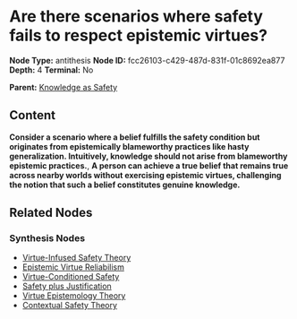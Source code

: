 # Are there scenarios where safety fails to respect epistemic virtues?

**Node Type:** antithesis
**Node ID:** fcc26103-c429-487d-831f-01c8692ea877
**Depth:** 4
**Terminal:** No

**Parent:** [Knowledge as Safety](knowledge-as-safety-synthesis-1d2b71e5-097d-4ef1-a480-64997ac7d337.md)

## Content

**Consider a scenario where a belief fulfills the safety condition but originates from epistemically blameworthy practices like hasty generalization. Intuitively, knowledge should not arise from blameworthy epistemic practices.**, **A person can achieve a true belief that remains true across nearby worlds without exercising epistemic virtues, challenging the notion that such a belief constitutes genuine knowledge.**

## Related Nodes

### Synthesis Nodes

- [Virtue-Infused Safety Theory](virtue-infused-safety-theory-synthesis-971c41e7-fc9e-4039-bb27-9bad8751d111.md)
- [Epistemic Virtue Reliabilism](epistemic-virtue-reliabilism-synthesis-08844335-3085-45f6-aa05-f9f23be059b0.md)
- [Virtue-Conditioned Safety](virtue-conditioned-safety-synthesis-22bcf43c-650b-4c13-9469-44bb8da55415.md)
- [Safety plus Justification](safety-plus-justification-synthesis-c29ad699-09d3-4564-9f09-e1c41aa25684.md)
- [Virtue Epistemology Theory](virtue-epistemology-theory-synthesis-0bfd45f3-18c6-467c-a5e4-b8138512fa69.md)
- [Contextual Safety Theory](contextual-safety-theory-synthesis-faad907b-d39e-42a4-be7a-342852725396.md)
